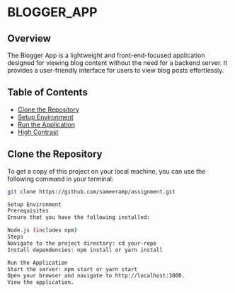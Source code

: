 # BLOGGER_APP

## Overview

The Blogger App is a lightweight and front-end-focused application designed for viewing blog content without the need for a backend server. It provides a user-friendly interface for users to view blog posts effortlessly.

## Table of Contents
- [Clone the Repository](#clone-the-repository)
- [Setup Environment](#setup-environment)
- [Run the Application](#run-the-application)
- [High Contrast](#high-contrast)

## Clone the Repository

To get a copy of this project on your local machine, you can use the following command in your terminal:

```bash
git clone https://github.com/sameeramp/assignment.git

Setup Environment
Prerequisites
Ensure that you have the following installed:

Node.js (includes npm)
Steps
Navigate to the project directory: cd your-repo
Install dependencies: npm install or yarn install

Run the Application
Start the server: npm start or yarn start
Open your browser and navigate to http://localhost:3000.
View the application.

